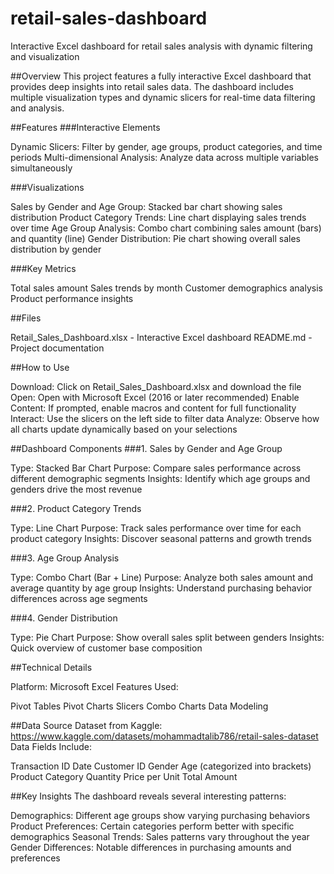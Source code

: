 # retail-sales-dashboard
Interactive Excel dashboard for retail sales analysis with dynamic filtering and visualization

##Overview
This project features a fully interactive Excel dashboard that provides deep insights into retail sales data. The dashboard includes multiple visualization types and dynamic slicers for real-time data filtering and analysis.

##Features
###Interactive Elements

Dynamic Slicers: Filter by gender, age groups, product categories, and time periods
Multi-dimensional Analysis: Analyze data across multiple variables simultaneously

###Visualizations

Sales by Gender and Age Group: Stacked bar chart showing sales distribution
Product Category Trends: Line chart displaying sales trends over time
Age Group Analysis: Combo chart combining sales amount (bars) and quantity (line)
Gender Distribution: Pie chart showing overall sales distribution by gender

###Key Metrics

Total sales amount
Sales trends by month
Customer demographics analysis
Product performance insights

##Files

Retail_Sales_Dashboard.xlsx - Interactive Excel dashboard
README.md - Project documentation

##How to Use

Download: Click on Retail_Sales_Dashboard.xlsx and download the file
Open: Open with Microsoft Excel (2016 or later recommended)
Enable Content: If prompted, enable macros and content for full functionality
Interact: Use the slicers on the left side to filter data
Analyze: Observe how all charts update dynamically based on your selections

##Dashboard Components
###1. Sales by Gender and Age Group

Type: Stacked Bar Chart
Purpose: Compare sales performance across different demographic segments
Insights: Identify which age groups and genders drive the most revenue

###2. Product Category Trends

Type: Line Chart
Purpose: Track sales performance over time for each product category
Insights: Discover seasonal patterns and growth trends

###3. Age Group Analysis

Type: Combo Chart (Bar + Line)
Purpose: Analyze both sales amount and average quantity by age group
Insights: Understand purchasing behavior differences across age segments

###4. Gender Distribution

Type: Pie Chart
Purpose: Show overall sales split between genders
Insights: Quick overview of customer base composition

##Technical Details

Platform: Microsoft Excel
Features Used:

Pivot Tables
Pivot Charts
Slicers
Combo Charts
Data Modeling



##Data Source
Dataset from Kaggle: https://www.kaggle.com/datasets/mohammadtalib786/retail-sales-dataset
Data Fields Include:

Transaction ID
Date
Customer ID
Gender
Age (categorized into brackets)
Product Category
Quantity
Price per Unit
Total Amount

##Key Insights
The dashboard reveals several interesting patterns:

Demographics: Different age groups show varying purchasing behaviors
Product Preferences: Certain categories perform better with specific demographics
Seasonal Trends: Sales patterns vary throughout the year
Gender Differences: Notable differences in purchasing amounts and preferences
